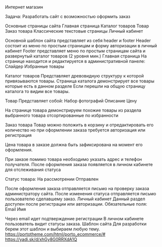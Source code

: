  Интернет магазин

Задача: Разработать сайт с возможностью оформить заказ

Основные страницы сайта
Главная страница
Каталог товаров
Товар
Заказ товара
Классические текстовые страницы
Личный кабинет

Основной шаблон сайта представляет из себя header и footer
Header состоит из меню по простым страницам и форму авторизации в личный кабинет
Footer представляет меню по простым страницам сайта и развернутый каталог товаров (2 уровня мин.)
Главная страница
На странице находится и редактируется в административной панеле:
Слайдер
Избранные товары

Каталог товаров
Представляет древовидную структуру к которой привязываются товары.
Страница каталога демонстрирует все товары которые есть в данном разделе
Если перешли на общую страницу каталога то видим все товары.

Товар
Представляет собой: 
Набор фотографий
Описание
Цену

На странице товара демонстрируем похожие товары из раздела выбранного товара отсортированные по избранности

Заказ товара
Товар можно положить в корзину и отредактировать его количество но при оформлении заказа требуется авторизация или регистрация

Цена товара в заказе должна быть зафиксирована на момент его оформления.

При заказе помимо товара необходимо указать адрес и телефон получателя.
После оформления заказа появляется в личном кабинете для отслеживания статуса

Статус товара:
На рассмотрении
Отправлен

После оформления заказа отправляется письмо на проверку заказа администратору сайта.
После изменения статуса отправляется письмо пользователю сделавшему заказ.
Личный кабинет
Данный раздел доступен после регистрации или авторизации.
Обязательные поля:
Email
Имя

Через email идет подтверждение регистрации
В личном кабинете пользователь видит статусы заказа.
Шаблон сайта
Для разработки берем этот шаблон и выбираем любую тему.
https://portotheme.com/html/porto_ecommerce/#
https://yadi.sk/d/xhGy8G0RRXdA1Q


